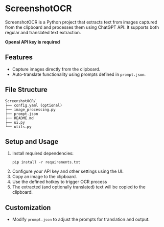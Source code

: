 # ScreenshotOCR

ScreenshotOCR is a Python project that extracts text from images captured from the clipboard and processes them using ChatGPT API. It supports both regular and translated text extraction.

**Openai API key is required**

## Features

- Capture images directly from the clipboard.
- Auto-translate functionality using prompts defined in `prompt.json`.


## File Structure
```
ScreenshotOCR/
├── config.yaml (optional)
├── image_processing.py
├── prompt.json
├── README.md
├── ui.py
└── utils.py
```

## Setup and Usage

1. Install required dependencies:
   ```
   pip install -r requirements.txt
   ```
2. Configure your API key and other settings using the UI.
3. Copy an image to the clipboard.
4. Use the defined hotkey to trigger OCR process
5. The extracted (and optionally translated) text will be copied to the clipboard.

## Customization

- Modify `prompt.json` to adjust the prompts for translation and output.

